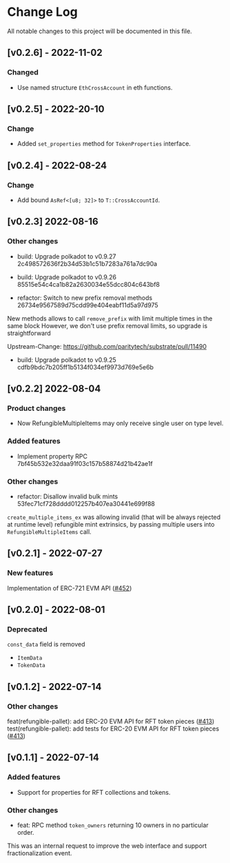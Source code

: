 # Change Log

All notable changes to this project will be documented in this file.

## [v0.2.6] - 2022-11-02
### Changed
 - Use named structure `EthCrossAccount` in eth functions.

## [v0.2.5] - 2022-20-10

### Change

- Added `set_properties` method for `TokenProperties` interface.

## [v0.2.4] - 2022-08-24

### Change

- Add bound `AsRef<[u8; 32]>` to `T::CrossAccountId`.

<!-- bureaucrate goes here -->

## [v0.2.3] 2022-08-16

### Other changes

- build: Upgrade polkadot to v0.9.27 2c498572636f2b34d53b1c51b7283a761a7dc90a

- build: Upgrade polkadot to v0.9.26 85515e54c4ca1b82a2630034e55dcc804c643bf8

- refactor: Switch to new prefix removal methods 26734e9567589d75cdd99e404eabf11d5a97d975

New methods allows to call `remove_prefix` with limit multiple times
in the same block
However, we don't use prefix removal limits, so upgrade is
straightforward

Upstream-Change: https://github.com/paritytech/substrate/pull/11490

- build: Upgrade polkadot to v0.9.25 cdfb9bdc7b205ff1b5134f034ef9973d769e5e6b

## [v0.2.2] 2022-08-04

### Product changes

- Now RefungibleMultipleItems may only receive single user on type level.

### Added features

- Implement property RPC 7bf45b532e32daa91f03c157b58874d21b42ae1f

### Other changes

- refactor: Disallow invalid bulk mints 53fec71cf728dddd012257b407ea30441e699f88

`create_multiple_items_ex` was allowing invalid (that will be always
rejected at runtime level) refungible mint extrinsics, by passing
multiple users into `RefungibleMultipleItems` call.

## [v0.2.1] - 2022-07-27

### New features

Implementation of ERC-721 EVM API ([#452](https://github.com/UniqueNetwork/unique-chain/pull/452))

## [v0.2.0] - 2022-08-01

### Deprecated

`const_data` field is removed

- `ItemData`
- `TokenData`

## [v0.1.2] - 2022-07-14

### Other changes

feat(refungible-pallet): add ERC-20 EVM API for RFT token pieces ([#413](https://github.com/UniqueNetwork/unique-chain/pull/413))
test(refungible-pallet): add tests for ERC-20 EVM API for RFT token pieces ([#413](https://github.com/UniqueNetwork/unique-chain/pull/413))

## [v0.1.1] - 2022-07-14

### Added features

- Support for properties for RFT collections and tokens.

### Other changes

- feat: RPC method `token_owners` returning 10 owners in no particular order.

This was an internal request to improve the web interface and support fractionalization event.
